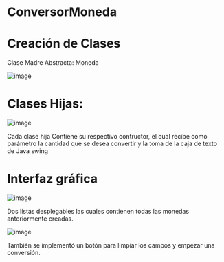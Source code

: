 # ConversorMoneda

# Creación de Clases
Clase Madre Abstracta: Moneda

![image](https://github.com/OscarOf/ConversorMoneda/assets/114504563/00004019-f44e-43ea-8ad6-ba2005410fea)

# Clases Hijas:
![image](https://github.com/OscarOf/ConversorMoneda/assets/114504563/bb49adc1-c55d-401b-b437-af8a7da1eca0)

Cada clase hija 
Contiene su respectivo contructor, el cual recibe como parámetro la cantidad que se desea convertir y la toma de la caja de texto de Java swing

# Interfaz gráfica
![image](https://github.com/OscarOf/ConversorMoneda/assets/114504563/ed94631a-9235-4bdf-87a5-149a637694fb)

Dos listas desplegables las cuales contienen todas las monedas anteriormente creadas.

![image](https://github.com/OscarOf/ConversorMoneda/assets/114504563/31885bcd-3d16-46e9-ae74-59eaf122c219)

También se implementó un botón para limpiar los campos y empezar una conversión.

